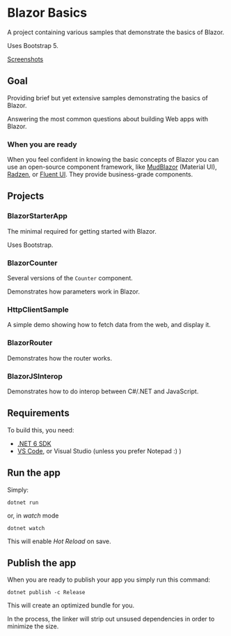 ﻿# Blazor Basics


A project containing various samples that demonstrate the basics of Blazor.

Uses Bootstrap 5.

[Screenshots](/Screenshots/)

## Goal

Providing brief but yet extensive samples demonstrating the basics of Blazor. 

Answering the most common questions about building Web apps with Blazor.

### When you are ready

When you feel confident in knowing the basic concepts of Blazor you can use an open-source component framework, like [MudBlazor](https://mudblazor.com) (Material UI), [Radzen](https://blazor.radzen.com), or [Fluent UI](https://github.com/microsoft/fast-blazor). They provide business-grade components.

## Projects

### BlazorStarterApp

The minimal required for getting started with Blazor.

Uses Bootstrap.

### BlazorCounter

Several versions of the ```Counter``` component.

Demonstrates how parameters work in Blazor.

### HttpClientSample

A simple demo showing how to fetch data from the web, and display it.

### BlazorRouter

Demonstrates how the router works.

### BlazorJSInterop

Demonstrates how to do interop between C#/.NET and JavaScript.

## Requirements

To build this, you need:

* [.NET 6 SDK](https://dotnet.microsoft.com/en-us/download/dotnet/6.0)
* [VS Code](https://code.visualstudio.com), or Visual Studio (unless you prefer Notepad :) )

## Run the app

Simply:

```
dotnet run
```

or, in *watch* mode

```
dotnet watch
```

This will enable *Hot Reload* on save.

## Publish the app

When you are ready to publish your app you simply run this command:

```
dotnet publish -c Release
```

This will create an optimized bundle for you. 

In the process, the linker will strip out unsused dependencies in order to minimize the size.

